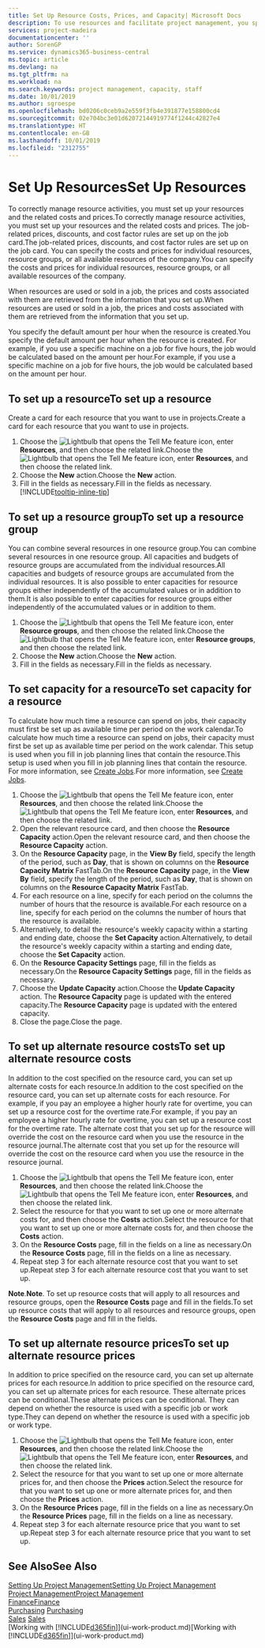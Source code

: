 ```yaml
---
title: Set Up Resource Costs, Prices, and Capacity| Microsoft Docs
description: To use resources and facilitate project management, you specify costs and prices for individual resources or resource groups, and set the resource capacity.
services: project-madeira
documentationcenter: ''
author: SorenGP
ms.service: dynamics365-business-central
ms.topic: article
ms.devlang: na
ms.tgt_pltfrm: na
ms.workload: na
ms.search.keywords: project management, capacity, staff
ms.date: 10/01/2019
ms.author: sgroespe
ms.openlocfilehash: bd0206c0ceb9a2e559f3fb4e391877e158800cd4
ms.sourcegitcommit: 02e704bc3e01d62072144919774f1244c42827e4
ms.translationtype: HT
ms.contentlocale: en-GB
ms.lasthandoff: 10/01/2019
ms.locfileid: "2312755"
---
```

# <a name="set-up-resources"></a><span data-ttu-id="15ff5-103">Set Up Resources</span><span class="sxs-lookup"><span data-stu-id="15ff5-103">Set Up Resources</span></span>
<span data-ttu-id="15ff5-104">To correctly manage resource activities, you must set up your resources and the related costs and prices.</span><span class="sxs-lookup"><span data-stu-id="15ff5-104">To correctly manage resource activities, you must set up your resources and the related costs and prices.</span></span> <span data-ttu-id="15ff5-105">The job-related prices, discounts, and cost factor rules are set up on the job card.</span><span class="sxs-lookup"><span data-stu-id="15ff5-105">The job-related prices, discounts, and cost factor rules are set up on the job card.</span></span> <span data-ttu-id="15ff5-106">You can specify the costs and prices for individual resources, resource groups, or all available resources of the company.</span><span class="sxs-lookup"><span data-stu-id="15ff5-106">You can specify the costs and prices for individual resources, resource groups, or all available resources of the company.</span></span>

<span data-ttu-id="15ff5-107">When resources are used or sold in a job, the prices and costs associated with them are retrieved from the information that you set up.</span><span class="sxs-lookup"><span data-stu-id="15ff5-107">When resources are used or sold in a job, the prices and costs associated with them are retrieved from the information that you set up.</span></span>

<span data-ttu-id="15ff5-108">You specify the default amount per hour when the resource is created.</span><span class="sxs-lookup"><span data-stu-id="15ff5-108">You specify the default amount per hour when the resource is created.</span></span> <span data-ttu-id="15ff5-109">For example, if you use a specific machine on a job for five hours, the job would be calculated based on the amount per hour.</span><span class="sxs-lookup"><span data-stu-id="15ff5-109">For example, if you use a specific machine on a job for five hours, the job would be calculated based on the amount per hour.</span></span>

## <a name="to-set-up-a-resource"></a><span data-ttu-id="15ff5-110">To set up a resource</span><span class="sxs-lookup"><span data-stu-id="15ff5-110">To set up a resource</span></span>
<span data-ttu-id="15ff5-111">Create a card for each resource that you want to use in projects.</span><span class="sxs-lookup"><span data-stu-id="15ff5-111">Create a card for each resource that you want to use in projects.</span></span>

1. <span data-ttu-id="15ff5-112">Choose the ![Lightbulb that opens the Tell Me feature](media/ui-search/search_small.png "Tell me what you want to do") icon, enter **Resources**, and then choose the related link.</span><span class="sxs-lookup"><span data-stu-id="15ff5-112">Choose the ![Lightbulb that opens the Tell Me feature](media/ui-search/search_small.png "Tell me what you want to do") icon, enter **Resources**, and then choose the related link.</span></span>
2. <span data-ttu-id="15ff5-113">Choose the **New** action.</span><span class="sxs-lookup"><span data-stu-id="15ff5-113">Choose the **New** action.</span></span>
3. <span data-ttu-id="15ff5-114">Fill in the fields as necessary.</span><span class="sxs-lookup"><span data-stu-id="15ff5-114">Fill in the fields as necessary.</span></span> [!INCLUDE[tooltip-inline-tip](includes/tooltip-inline-tip_md.md)]  

## <a name="to-set-up-a-resource-group"></a><span data-ttu-id="15ff5-115">To set up a resource group</span><span class="sxs-lookup"><span data-stu-id="15ff5-115">To set up a resource group</span></span>
<span data-ttu-id="15ff5-116">You can combine several resources in one resource group.</span><span class="sxs-lookup"><span data-stu-id="15ff5-116">You can combine several resources in one resource group.</span></span> <span data-ttu-id="15ff5-117">All capacities and budgets of resource groups are accumulated from the individual resources.</span><span class="sxs-lookup"><span data-stu-id="15ff5-117">All capacities and budgets of resource groups are accumulated from the individual resources.</span></span> <span data-ttu-id="15ff5-118">It is also possible to enter capacities for resource groups either independently of the accumulated values or in addition to them.</span><span class="sxs-lookup"><span data-stu-id="15ff5-118">It is also possible to enter capacities for resource groups either independently of the accumulated values or in addition to them.</span></span>

1. <span data-ttu-id="15ff5-119">Choose the ![Lightbulb that opens the Tell Me feature](media/ui-search/search_small.png "Tell me what you want to do") icon, enter **Resource groups**, and then choose the related link.</span><span class="sxs-lookup"><span data-stu-id="15ff5-119">Choose the ![Lightbulb that opens the Tell Me feature](media/ui-search/search_small.png "Tell me what you want to do") icon, enter **Resource groups**, and then choose the related link.</span></span>
2. <span data-ttu-id="15ff5-120">Choose the **New** action.</span><span class="sxs-lookup"><span data-stu-id="15ff5-120">Choose the **New** action.</span></span>
3. <span data-ttu-id="15ff5-121">Fill in the fields as necessary.</span><span class="sxs-lookup"><span data-stu-id="15ff5-121">Fill in the fields as necessary.</span></span>

## <a name="to-set-capacity-for-a-resource"></a><span data-ttu-id="15ff5-122">To set capacity for a resource</span><span class="sxs-lookup"><span data-stu-id="15ff5-122">To set capacity for a resource</span></span>
<span data-ttu-id="15ff5-123">To calculate how much time a resource can spend on jobs, their capacity must first be set up as available time per period on the work calendar.</span><span class="sxs-lookup"><span data-stu-id="15ff5-123">To calculate how much time a resource can spend on jobs, their capacity must first be set up as available time per period on the work calendar.</span></span> <span data-ttu-id="15ff5-124">This setup is used when you fill in job planning lines that contain the resource.</span><span class="sxs-lookup"><span data-stu-id="15ff5-124">This setup is used when you fill in job planning lines that contain the resource.</span></span> <span data-ttu-id="15ff5-125">For more information, see [Create Jobs](projects-how-create-jobs.md).</span><span class="sxs-lookup"><span data-stu-id="15ff5-125">For more information, see [Create Jobs](projects-how-create-jobs.md).</span></span>

1. <span data-ttu-id="15ff5-126">Choose the ![Lightbulb that opens the Tell Me feature](media/ui-search/search_small.png "Tell me what you want to do") icon, enter **Resources**, and then choose the related link.</span><span class="sxs-lookup"><span data-stu-id="15ff5-126">Choose the ![Lightbulb that opens the Tell Me feature](media/ui-search/search_small.png "Tell me what you want to do") icon, enter **Resources**, and then choose the related link.</span></span>
2. <span data-ttu-id="15ff5-127">Open the relevant resource card, and then choose the **Resource Capacity** action.</span><span class="sxs-lookup"><span data-stu-id="15ff5-127">Open the relevant resource card, and then choose the **Resource Capacity** action.</span></span>
3. <span data-ttu-id="15ff5-128">On the **Resource Capacity** page, in the **View By** field, specify the length of the period, such as **Day**, that is shown on columns on the **Resource Capacity Matrix** FastTab.</span><span class="sxs-lookup"><span data-stu-id="15ff5-128">On the **Resource Capacity** page, in the **View By** field, specify the length of the period, such as **Day**, that is shown on columns on the **Resource Capacity Matrix** FastTab.</span></span>
4. <span data-ttu-id="15ff5-129">For each resource on a line, specify for each period on the columns the number of hours that the resource is available.</span><span class="sxs-lookup"><span data-stu-id="15ff5-129">For each resource on a line, specify for each period on the columns the number of hours that the resource is available.</span></span>
5. <span data-ttu-id="15ff5-130">Alternatively, to detail the resource's weekly capacity within a starting and ending date, choose the **Set Capacity** action.</span><span class="sxs-lookup"><span data-stu-id="15ff5-130">Alternatively, to detail the resource's weekly capacity within a starting and ending date, choose the **Set Capacity** action.</span></span>
6. <span data-ttu-id="15ff5-131">On the **Resource Capacity Settings** page, fill in the fields as necessary.</span><span class="sxs-lookup"><span data-stu-id="15ff5-131">On the **Resource Capacity Settings** page, fill in the fields as necessary.</span></span>
7. <span data-ttu-id="15ff5-132">Choose the **Update Capacity** action.</span><span class="sxs-lookup"><span data-stu-id="15ff5-132">Choose the **Update Capacity** action.</span></span> <span data-ttu-id="15ff5-133">The **Resource Capacity** page is updated with the entered capacity.</span><span class="sxs-lookup"><span data-stu-id="15ff5-133">The **Resource Capacity** page is updated with the entered capacity.</span></span>
8. <span data-ttu-id="15ff5-134">Close the page.</span><span class="sxs-lookup"><span data-stu-id="15ff5-134">Close the page.</span></span>

## <a name="to-set-up-alternate-resource-costs"></a><span data-ttu-id="15ff5-135">To set up alternate resource costs</span><span class="sxs-lookup"><span data-stu-id="15ff5-135">To set up alternate resource costs</span></span>
<span data-ttu-id="15ff5-136">In addition to the cost specified on the resource card, you can set up alternate costs for each resource.</span><span class="sxs-lookup"><span data-stu-id="15ff5-136">In addition to the cost specified on the resource card, you can set up alternate costs for each resource.</span></span> <span data-ttu-id="15ff5-137">For example, if you pay an employee a higher hourly rate for overtime, you can set up a resource cost for the overtime rate.</span><span class="sxs-lookup"><span data-stu-id="15ff5-137">For example, if you pay an employee a higher hourly rate for overtime, you can set up a resource cost for the overtime rate.</span></span> <span data-ttu-id="15ff5-138">The alternate cost that you set up for the resource will override the cost on the resource card when you use the resource in the resource journal.</span><span class="sxs-lookup"><span data-stu-id="15ff5-138">The alternate cost that you set up for the resource will override the cost on the resource card when you use the resource in the resource journal.</span></span>

1. <span data-ttu-id="15ff5-139">Choose the ![Lightbulb that opens the Tell Me feature](media/ui-search/search_small.png "Tell me what you want to do") icon, enter **Resources**, and then choose the related link.</span><span class="sxs-lookup"><span data-stu-id="15ff5-139">Choose the ![Lightbulb that opens the Tell Me feature](media/ui-search/search_small.png "Tell me what you want to do") icon, enter **Resources**, and then choose the related link.</span></span>  
2. <span data-ttu-id="15ff5-140">Select the resource for that you want to set up one or more alternate costs for, and then choose the **Costs** action.</span><span class="sxs-lookup"><span data-stu-id="15ff5-140">Select the resource for that you want to set up one or more alternate costs for, and then choose the **Costs** action.</span></span>  
3. <span data-ttu-id="15ff5-141">On the **Resource Costs** page, fill in the fields on a line as necessary.</span><span class="sxs-lookup"><span data-stu-id="15ff5-141">On the **Resource Costs** page, fill in the fields on a line as necessary.</span></span>  
4. <span data-ttu-id="15ff5-142">Repeat step 3 for each alternate resource cost that you want to set up.</span><span class="sxs-lookup"><span data-stu-id="15ff5-142">Repeat step 3 for each alternate resource cost that you want to set up.</span></span>

<span data-ttu-id="15ff5-143">**Note**.</span><span class="sxs-lookup"><span data-stu-id="15ff5-143">**Note**.</span></span> <span data-ttu-id="15ff5-144">To set up resource costs that will apply to all resources and resource groups, open the **Resource Costs** page and fill in the fields.</span><span class="sxs-lookup"><span data-stu-id="15ff5-144">To set up resource costs that will apply to all resources and resource groups, open the **Resource Costs** page and fill in the fields.</span></span>

## <a name="to-set-up-alternate-resource-prices"></a><span data-ttu-id="15ff5-145">To set up alternate resource prices</span><span class="sxs-lookup"><span data-stu-id="15ff5-145">To set up alternate resource prices</span></span>
<span data-ttu-id="15ff5-146">In addition to price specified on the resource card, you can set up alternate prices for each resource.</span><span class="sxs-lookup"><span data-stu-id="15ff5-146">In addition to price specified on the resource card, you can set up alternate prices for each resource.</span></span> <span data-ttu-id="15ff5-147">These alternate prices can be conditional.</span><span class="sxs-lookup"><span data-stu-id="15ff5-147">These alternate prices can be conditional.</span></span> <span data-ttu-id="15ff5-148">They can depend on whether the resource is used with a specific job or work type.</span><span class="sxs-lookup"><span data-stu-id="15ff5-148">They can depend on whether the resource is used with a specific job or work type.</span></span>

1. <span data-ttu-id="15ff5-149">Choose the ![Lightbulb that opens the Tell Me feature](media/ui-search/search_small.png "Tell me what you want to do") icon, enter **Resources**, and then choose the related link.</span><span class="sxs-lookup"><span data-stu-id="15ff5-149">Choose the ![Lightbulb that opens the Tell Me feature](media/ui-search/search_small.png "Tell me what you want to do") icon, enter **Resources**, and then choose the related link.</span></span>
2. <span data-ttu-id="15ff5-150">Select the resource for that you want to set up one or more alternate prices for, and then choose the **Prices** action.</span><span class="sxs-lookup"><span data-stu-id="15ff5-150">Select the resource for that you want to set up one or more alternate prices for, and then choose the **Prices** action.</span></span>
3. <span data-ttu-id="15ff5-151">On the **Resource Prices** page, fill in the fields on a line as necessary.</span><span class="sxs-lookup"><span data-stu-id="15ff5-151">On the **Resource Prices** page, fill in the fields on a line as necessary.</span></span>
4. <span data-ttu-id="15ff5-152">Repeat step 3 for each alternate resource price that you want to set up.</span><span class="sxs-lookup"><span data-stu-id="15ff5-152">Repeat step 3 for each alternate resource price that you want to set up.</span></span>

## <a name="see-also"></a><span data-ttu-id="15ff5-153">See Also</span><span class="sxs-lookup"><span data-stu-id="15ff5-153">See Also</span></span>
[<span data-ttu-id="15ff5-154">Setting Up Project Management</span><span class="sxs-lookup"><span data-stu-id="15ff5-154">Setting Up Project Management</span></span>](projects-setup-projects.md)  
[<span data-ttu-id="15ff5-155">Project Management</span><span class="sxs-lookup"><span data-stu-id="15ff5-155">Project Management</span></span>](projects-manage-projects.md)  
[<span data-ttu-id="15ff5-156">Finance</span><span class="sxs-lookup"><span data-stu-id="15ff5-156">Finance</span></span>](finance.md)  
<span data-ttu-id="15ff5-157">[Purchasing](purchasing-manage-purchasing.md)       </span><span class="sxs-lookup"><span data-stu-id="15ff5-157">[Purchasing](purchasing-manage-purchasing.md)       </span></span>  
<span data-ttu-id="15ff5-158">[Sales](sales-manage-sales.md)    </span><span class="sxs-lookup"><span data-stu-id="15ff5-158">[Sales](sales-manage-sales.md)    </span></span>  
<span data-ttu-id="15ff5-159">[Working with [!INCLUDE[d365fin](includes/d365fin_md.md)]](ui-work-product.md)</span><span class="sxs-lookup"><span data-stu-id="15ff5-159">[Working with [!INCLUDE[d365fin](includes/d365fin_md.md)]](ui-work-product.md)</span></span>  

